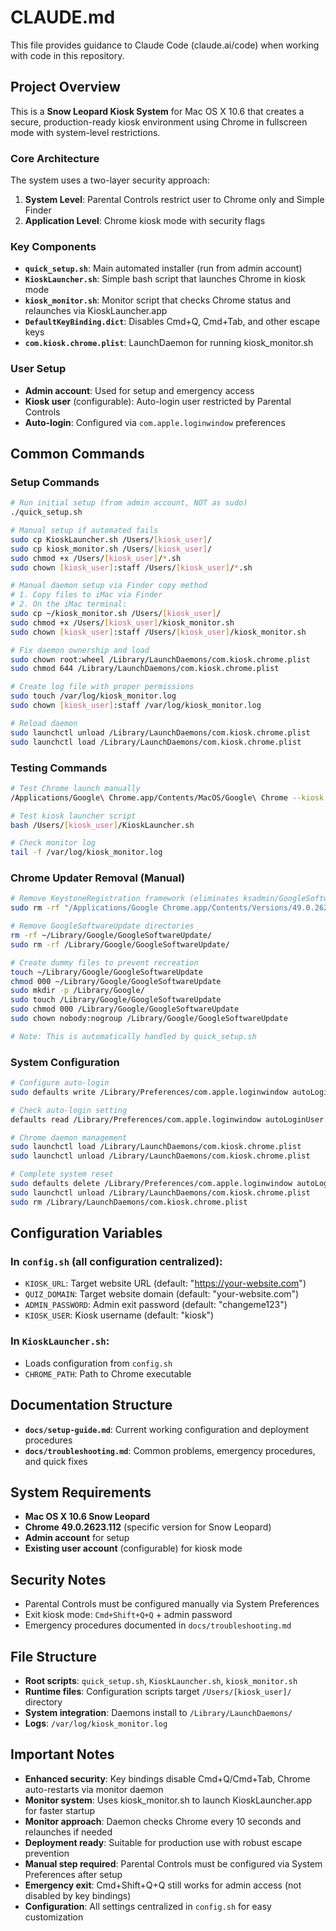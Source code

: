 # CLAUDE.md

This file provides guidance to Claude Code (claude.ai/code) when working with code in this repository.

## Project Overview

This is a **Snow Leopard Kiosk System** for Mac OS X 10.6 that creates a secure, production-ready kiosk environment using Chrome in fullscreen mode with system-level restrictions.

### Core Architecture

The system uses a two-layer security approach:
1. **System Level**: Parental Controls restrict user to Chrome only and Simple Finder
2. **Application Level**: Chrome kiosk mode with security flags

### Key Components

- **`quick_setup.sh`**: Main automated installer (run from admin account)
- **`KioskLauncher.sh`**: Simple bash script that launches Chrome in kiosk mode
- **`kiosk_monitor.sh`**: Monitor script that checks Chrome status and relaunches via KioskLauncher.app
- **`DefaultKeyBinding.dict`**: Disables Cmd+Q, Cmd+Tab, and other escape keys
- **`com.kiosk.chrome.plist`**: LaunchDaemon for running kiosk_monitor.sh

### User Setup

- **Admin account**: Used for setup and emergency access
- **Kiosk user** (configurable): Auto-login user restricted by Parental Controls
- **Auto-login**: Configured via `com.apple.loginwindow` preferences

## Common Commands

### Setup Commands
```bash
# Run initial setup (from admin account, NOT as sudo)
./quick_setup.sh

# Manual setup if automated fails
sudo cp KioskLauncher.sh /Users/[kiosk_user]/
sudo cp kiosk_monitor.sh /Users/[kiosk_user]/
sudo chmod +x /Users/[kiosk_user]/*.sh
sudo chown [kiosk_user]:staff /Users/[kiosk_user]/*.sh

# Manual daemon setup via Finder copy method
# 1. Copy files to iMac via Finder
# 2. On the iMac terminal:
sudo cp ~/kiosk_monitor.sh /Users/[kiosk_user]/
sudo chmod +x /Users/[kiosk_user]/kiosk_monitor.sh
sudo chown [kiosk_user]:staff /Users/[kiosk_user]/kiosk_monitor.sh

# Fix daemon ownership and load
sudo chown root:wheel /Library/LaunchDaemons/com.kiosk.chrome.plist
sudo chmod 644 /Library/LaunchDaemons/com.kiosk.chrome.plist

# Create log file with proper permissions
sudo touch /var/log/kiosk_monitor.log
sudo chown [kiosk_user]:staff /var/log/kiosk_monitor.log

# Reload daemon
sudo launchctl unload /Library/LaunchDaemons/com.kiosk.chrome.plist
sudo launchctl load /Library/LaunchDaemons/com.kiosk.chrome.plist
```

### Testing Commands
```bash
# Test Chrome launch manually
/Applications/Google\ Chrome.app/Contents/MacOS/Google\ Chrome --kiosk --app=http://wikipedia.org

# Test kiosk launcher script
bash /Users/[kiosk_user]/KioskLauncher.sh

# Check monitor log
tail -f /var/log/kiosk_monitor.log

```

### Chrome Updater Removal (Manual)
```bash
# Remove KeystoneRegistration framework (eliminates ksadmin/GoogleSoftwareUpdateAgent dialogs)
sudo rm -rf "/Applications/Google Chrome.app/Contents/Versions/49.0.2623.87/Google Chrome Framework.framework/Frameworks/KeystoneRegistration.framework"

# Remove GoogleSoftwareUpdate directories
rm -rf ~/Library/Google/GoogleSoftwareUpdate/
sudo rm -rf /Library/Google/GoogleSoftwareUpdate/

# Create dummy files to prevent recreation
touch ~/Library/Google/GoogleSoftwareUpdate
chmod 000 ~/Library/Google/GoogleSoftwareUpdate
sudo mkdir -p /Library/Google/
sudo touch /Library/Google/GoogleSoftwareUpdate
sudo chmod 000 /Library/Google/GoogleSoftwareUpdate
sudo chown nobody:nogroup /Library/Google/GoogleSoftwareUpdate

# Note: This is automatically handled by quick_setup.sh
```


### System Configuration
```bash
# Configure auto-login
sudo defaults write /Library/Preferences/com.apple.loginwindow autoLoginUser -string "[kiosk_user]"

# Check auto-login setting
defaults read /Library/Preferences/com.apple.loginwindow autoLoginUser

# Chrome daemon management
sudo launchctl load /Library/LaunchDaemons/com.kiosk.chrome.plist
sudo launchctl unload /Library/LaunchDaemons/com.kiosk.chrome.plist

# Complete system reset
sudo defaults delete /Library/Preferences/com.apple.loginwindow autoLoginUser
sudo launchctl unload /Library/LaunchDaemons/com.kiosk.chrome.plist
sudo rm /Library/LaunchDaemons/com.kiosk.chrome.plist
```

## Configuration Variables

### In `config.sh` (all configuration centralized):
- `KIOSK_URL`: Target website URL (default: "https://your-website.com")
- `QUIZ_DOMAIN`: Target website domain (default: "your-website.com")
- `ADMIN_PASSWORD`: Admin exit password (default: "changeme123")
- `KIOSK_USER`: Kiosk username (default: "kiosk")

### In `KioskLauncher.sh`:
- Loads configuration from `config.sh`
- `CHROME_PATH`: Path to Chrome executable


## Documentation Structure

- **`docs/setup-guide.md`**: Current working configuration and deployment procedures
- **`docs/troubleshooting.md`**: Common problems, emergency procedures, and quick fixes

## System Requirements

- **Mac OS X 10.6 Snow Leopard**
- **Chrome 49.0.2623.112** (specific version for Snow Leopard)
- **Admin account** for setup
- **Existing user account** (configurable) for kiosk mode

## Security Notes

- Parental Controls must be configured manually via System Preferences
- Exit kiosk mode: `Cmd+Shift+Q+Q` + admin password
- Emergency procedures documented in `docs/troubleshooting.md`

## File Structure

- **Root scripts**: `quick_setup.sh`, `KioskLauncher.sh`, `kiosk_monitor.sh`
- **Runtime files**: Configuration scripts target `/Users/[kiosk_user]/` directory
- **System integration**: Daemons install to `/Library/LaunchDaemons/`
- **Logs**: `/var/log/kiosk_monitor.log`

## Important Notes

- **Enhanced security**: Key bindings disable Cmd+Q/Cmd+Tab, Chrome auto-restarts via monitor daemon
- **Monitor system**: Uses kiosk_monitor.sh to launch KioskLauncher.app for faster startup
- **Monitor approach**: Daemon checks Chrome every 10 seconds and relaunches if needed
- **Deployment ready**: Suitable for production use with robust escape prevention
- **Manual step required**: Parental Controls must be configured via System Preferences after setup
- **Emergency exit**: Cmd+Shift+Q+Q still works for admin access (not disabled by key bindings)
- **Configuration**: All settings centralized in `config.sh` for easy customization